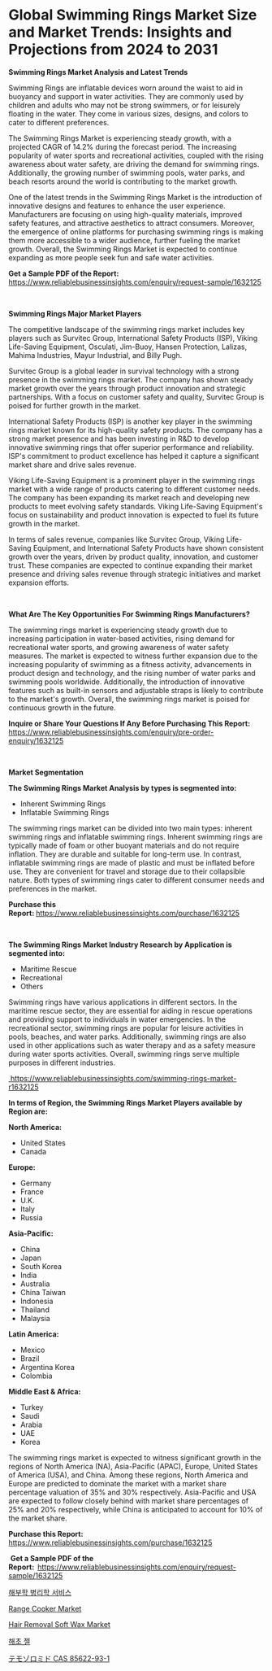 <p><h1>Global Swimming Rings Market Size and Market Trends: Insights and Projections from 2024 to 2031</h1></p><p><strong>Swimming Rings Market Analysis and Latest Trends</strong></p>
<p><p>Swimming Rings are inflatable devices worn around the waist to aid in buoyancy and support in water activities. They are commonly used by children and adults who may not be strong swimmers, or for leisurely floating in the water. They come in various sizes, designs, and colors to cater to different preferences.</p><p>The Swimming Rings Market is experiencing steady growth, with a projected CAGR of 14.2% during the forecast period. The increasing popularity of water sports and recreational activities, coupled with the rising awareness about water safety, are driving the demand for swimming rings. Additionally, the growing number of swimming pools, water parks, and beach resorts around the world is contributing to the market growth.</p><p>One of the latest trends in the Swimming Rings Market is the introduction of innovative designs and features to enhance the user experience. Manufacturers are focusing on using high-quality materials, improved safety features, and attractive aesthetics to attract consumers. Moreover, the emergence of online platforms for purchasing swimming rings is making them more accessible to a wider audience, further fueling the market growth. Overall, the Swimming Rings Market is expected to continue expanding as more people seek fun and safe water activities.</p></p>
<p><strong>Get a Sample PDF of the Report:&nbsp;</strong> <a href="https://www.reliablebusinessinsights.com/enquiry/request-sample/1632125">https://www.reliablebusinessinsights.com/enquiry/request-sample/1632125</a></p>
<p>&nbsp;</p>
<p><strong>Swimming Rings Major Market Players</strong></p>
<p><p>The competitive landscape of the swimming rings market includes key players such as Survitec Group, International Safety Products (ISP), Viking Life-Saving Equipment, Osculati, Jim-Buoy, Hansen Protection, Lalizas, Mahima Industries, Mayur Industrial, and Billy Pugh. </p><p>Survitec Group is a global leader in survival technology with a strong presence in the swimming rings market. The company has shown steady market growth over the years through product innovation and strategic partnerships. With a focus on customer safety and quality, Survitec Group is poised for further growth in the market.</p><p>International Safety Products (ISP) is another key player in the swimming rings market known for its high-quality safety products. The company has a strong market presence and has been investing in R&D to develop innovative swimming rings that offer superior performance and reliability. ISP's commitment to product excellence has helped it capture a significant market share and drive sales revenue.</p><p>Viking Life-Saving Equipment is a prominent player in the swimming rings market with a wide range of products catering to different customer needs. The company has been expanding its market reach and developing new products to meet evolving safety standards. Viking Life-Saving Equipment's focus on sustainability and product innovation is expected to fuel its future growth in the market.</p><p>In terms of sales revenue, companies like Survitec Group, Viking Life-Saving Equipment, and International Safety Products have shown consistent growth over the years, driven by product quality, innovation, and customer trust. These companies are expected to continue expanding their market presence and driving sales revenue through strategic initiatives and market expansion efforts.</p></p>
<p>&nbsp;</p>
<p><strong>What Are The Key Opportunities For Swimming Rings Manufacturers?</strong></p>
<p><p>The swimming rings market is experiencing steady growth due to increasing participation in water-based activities, rising demand for recreational water sports, and growing awareness of water safety measures. The market is expected to witness further expansion due to the increasing popularity of swimming as a fitness activity, advancements in product design and technology, and the rising number of water parks and swimming pools worldwide. Additionally, the introduction of innovative features such as built-in sensors and adjustable straps is likely to contribute to the market's growth. Overall, the swimming rings market is poised for continuous growth in the future.</p></p>
<p><strong>Inquire or Share Your Questions If Any Before Purchasing This Report:</strong> <a href="https://www.reliablebusinessinsights.com/enquiry/pre-order-enquiry/1632125">https://www.reliablebusinessinsights.com/enquiry/pre-order-enquiry/1632125</a></p>
<p>&nbsp;</p>
<p><strong>Market Segmentation</strong></p>
<p><strong>The Swimming Rings Market Analysis by types is segmented into:</strong></p>
<p><ul><li>Inherent Swimming Rings</li><li>Inflatable Swimming Rings</li></ul></p>
<p><p>The swimming rings market can be divided into two main types: inherent swimming rings and inflatable swimming rings. Inherent swimming rings are typically made of foam or other buoyant materials and do not require inflation. They are durable and suitable for long-term use. In contrast, inflatable swimming rings are made of plastic and must be inflated before use. They are convenient for travel and storage due to their collapsible nature. Both types of swimming rings cater to different consumer needs and preferences in the market.</p></p>
<p><strong>Purchase this Report:&nbsp;</strong><a href="https://www.reliablebusinessinsights.com/purchase/1632125">https://www.reliablebusinessinsights.com/purchase/1632125</a></p>
<p>&nbsp;</p>
<p><strong>The Swimming Rings Market Industry Research by Application is segmented into:</strong></p>
<p><ul><li>Maritime Rescue</li><li>Recreational</li><li>Others</li></ul></p>
<p><p>Swimming rings have various applications in different sectors. In the maritime rescue sector, they are essential for aiding in rescue operations and providing support to individuals in water emergencies. In the recreational sector, swimming rings are popular for leisure activities in pools, beaches, and water parks. Additionally, swimming rings are also used in other applications such as water therapy and as a safety measure during water sports activities. Overall, swimming rings serve multiple purposes in different industries.</p></p>
<p><a href="https://www.reliablebusinessinsights.com/swimming-rings-market-r1632125">&nbsp;https://www.reliablebusinessinsights.com/swimming-rings-market-r1632125</a></p>
<p><strong>In terms of Region, the Swimming Rings Market Players available by Region are:</strong></p>
<p>
    <p> <strong> North America: </strong>
        <ul>
            <li>United States</li>
            <li>Canada</li>
        </ul>
        </p> 
    <p> <strong> Europe: </strong>
        <ul>
            <li>Germany</li>
            <li>France</li>
            <li>U.K.</li>
            <li>Italy</li>
            <li>Russia</li>
        </ul>
        </p> 
    <p> <strong> Asia-Pacific: </strong>
        <ul>
            <li>China</li>
            <li>Japan</li>
            <li>South Korea</li>
            <li>India</li>
            <li>Australia</li>
            <li>China Taiwan</li>
            <li>Indonesia</li>
            <li>Thailand</li>
            <li>Malaysia</li>
        </ul>
        </p> 
    <p> <strong> Latin America: </strong>
        <ul>
            <li>Mexico</li>
            <li>Brazil</li>
            <li>Argentina Korea</li>
            <li>Colombia</li>
        </ul>
        </p> 
    <p> <strong> Middle East & Africa: </strong>
        <ul>
            <li>Turkey</li>
            <li>Saudi</li>
            <li>Arabia</li>
            <li>UAE</li>
            <li>Korea</li>
        </ul>
    </p>
    </p>
<p><p>The swimming rings market is expected to witness significant growth in the regions of North America (NA), Asia-Pacific (APAC), Europe, United States of America (USA), and China. Among these regions, North America and Europe are predicted to dominate the market with a market share percentage valuation of 35% and 30% respectively. Asia-Pacific and USA are expected to follow closely behind with market share percentages of 25% and 20% respectively, while China is anticipated to account for 10% of the market share.</p></p>
<p><strong>Purchase this Report: </strong><a href="https://www.reliablebusinessinsights.com/purchase/1632125">https://www.reliablebusinessinsights.com/purchase/1632125</a></p>
<p>&nbsp;<strong>Get a Sample PDF of the Report:&nbsp;&nbsp;</strong><a href="https://www.reliablebusinessinsights.com/enquiry/request-sample/1632125">https://www.reliablebusinessinsights.com/enquiry/request-sample/1632125</a></p>
<p><strong></strong></p>
<p><p><a href="https://github.com/kvbohdfy111/Market-Research-Report-List-1/blob/main/9414361150935.md">해부학 병리학 서비스</a></p><p><a href="https://github.com/nusratjahan12006/Market-Research-Report-List-1/blob/main/range-cooker-market.md">Range Cooker Market</a></p><p><a href="https://github.com/mdhefjumiah/Market-Research-Report-List-1/blob/main/hair-removal-soft-wax-market.md">Hair Removal Soft Wax Market</a></p><p><a href="https://github.com/rifqimuhammad018/Market-Research-Report-List-1/blob/main/8855899150936.md">해초 젤</a></p><p><a href="https://github.com/EthanMorar2011/Market-Research-Report-List-2/blob/main/2141219143192.md">テモゾロミド CAS 85622-93-1</a></p></p>